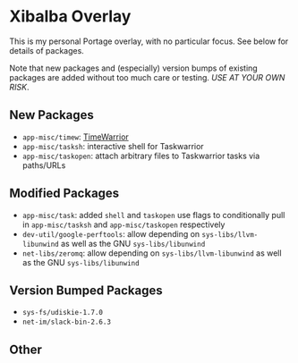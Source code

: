 # Xibalba Overlay

This is my personal Portage overlay, with no particular focus. See below for
details of packages.

Note that new packages and (especially) version bumps of existing packages are
added without too much care or testing. *USE AT YOUR OWN RISK*.

## New Packages

* `app-misc/timew`: [TimeWarrior](https://timewarrior.net)
* `app-misc/tasksh`: interactive shell for Taskwarrior
* `app-misc/taskopen`: attach arbitrary files to Taskwarrior tasks via
  paths/URLs

## Modified Packages

* `app-misc/task`: added `shell` and `taskopen` use flags to conditionally pull
  in `app-misc/tasksh` and `app-misc/taskopen` respectively
* `dev-util/google-perftools`: allow depending on `sys-libs/llvm-libunwind` as
  well as the GNU `sys-libs/libunwind`
* `net-libs/zeromq`: allow depending on `sys-libs/llvm-libunwind` as well as the
  GNU `sys-libs/libunwind`

## Version Bumped Packages

* `sys-fs/udiskie-1.7.0`
* `net-im/slack-bin-2.6.3`

## Other
